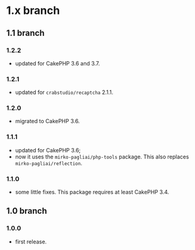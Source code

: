 # 1.x branch
## 1.1 branch
### 1.2.2
* updated for CakePHP 3.6 and 3.7.

### 1.2.1
* updated for `crabstudio/recaptcha` 2.1.1.

### 1.2.0
* migrated to CakePHP 3.6.

### 1.1.1
* updated for CakePHP 3.6;
* now it uses the `mirko-pagliai/php-tools` package. This also replaces
    `mirko-pagliai/reflection`.

### 1.1.0
* some little fixes. This package requires at least CakePHP 3.4.

## 1.0 branch
### 1.0.0
* first release.

